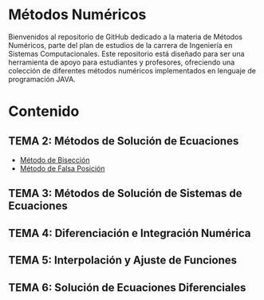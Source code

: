 # Métodos Numéricos

Bienvenidos al repositorio de GitHub dedicado a la materia de Métodos Numéricos, parte del plan de estudios de la carrera de Ingeniería en Sistemas Computacionales. Este repositorio está diseñado para ser una herramienta de apoyo para estudiantes y profesores, ofreciendo una colección de diferentes métodos numéricos implementados en lenguaje de programación JAVA. 

# Contenido

## TEMA 2: Métodos de Solución de Ecuaciones

- [Método de Bisección](./Tema%202/Método%20de%20Bisección.md)
- [Método de Falsa Posición](./Tema2/Metodo-Falsa-Posicion.md)

## TEMA 3: Métodos de Solución de Sistemas de Ecuaciones

## TEMA 4: Diferenciación e Integración Numérica

## TEMA 5: Interpolación y Ajuste de Funciones

## TEMA 6: Solución de Ecuaciones Diferenciales
